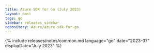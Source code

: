 ```yaml
---
title: Azure SDK for Go (July 2023)
layout: post
tags: go
sidebar: releases_sidebar
repository: Azure/azure-sdk-for-go
---
```

{% include releases/notes/common.md language="go" date="2023-07" displayDate="July 2023" %}
